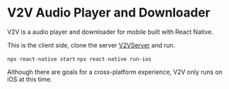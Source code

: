 <h1>V2V Audio Player and Downloader</h1>


V2V is a audio player and downloader for mobile built with React Native.

This is the client side, clone the server [V2VServer](https://github.com/creasetopher/V2VServer) and run.

`npx react-native start`
`npx react-native run-ios`

Although there are goals for a cross-platform experience, V2V only runs on iOS at this time. 


